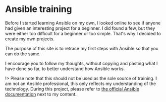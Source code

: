 # Ansible training

Before I started learning Ansible on my own, I looked online to see if anyone had given an interesting project for a beginner. I did found a few, but they were either too difficult for a beginner or too simple. That's why I decided to create my own projects. 

The purpose of this site is to retrace my first steps with Ansible so that you can do the same.

I encourage you to follow my thoughts, without copying and pasting what I have done so far, to better understand how Ansible works.

!> Please note that this should not be used as the sole source of training. I am not an Ansible professional, this only reflects my understanding of the technology. During this project, please refer to [the official Ansible documentation](https://docs.ansible.com/) next to my content.
